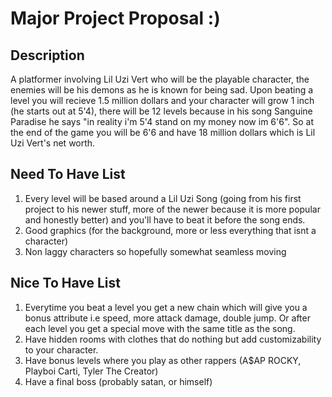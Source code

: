 # Major Project Proposal :)

## Description
A platformer involving Lil Uzi Vert who will be the playable character, the enemies will be his demons as he is known for being sad.
Upon beating a level you will recieve 1.5 million dollars and your character will grow 1 inch (he starts out at 5'4),
there will be 12 levels because in his song Sanguine Paradise he says "in reality i'm 5'4 stand on my money now im 6'6".
So at the end of the game you will be 6'6 and have 18 million dollars which is Lil Uzi Vert's net worth.

## Need To Have List
1. Every level will be based around a Lil Uzi Song (going from his first project to his newer stuff, more of the newer because it is more popular and honestly better) and you'll have to beat it before the song ends.
2. Good graphics (for the background, more or less everything that isnt a character)
3. Non laggy characters so hopefully somewhat seamless moving
## Nice To Have List
1. Everytime you beat a level you get a new chain which will give you a bonus attribute i.e speed, more attack damage, double jump. Or after each level you get a special move with the same title as the song.
2. Have hidden rooms with clothes that do nothing but add customizability to your character.
3. Have bonus levels where you play as other rappers (A$AP ROCKY, Playboi Carti, Tyler The Creator)
4. Have a final boss (probably satan, or himself)
